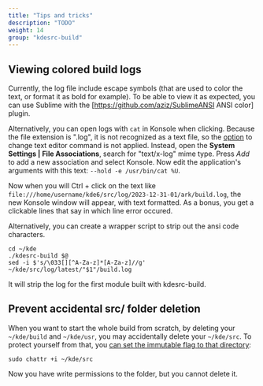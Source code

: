 ```yaml
---
title: "Tips and tricks"
description: "TODO"
weight: 14
group: "kdesrc-build"
---
```


## Viewing colored build logs

Currently, the log file include escape symbols (that are used to color the text, or format it as bold for example). To be able to view it as expected, you can use Sublime with the [https://github.com/aziz/SublimeANSI ANSI color] plugin.

Alternatively, you can open logs with `cat` in Konsole when clicking. Because the file extension is ".log", it is not recognized as a text file, so the [option](https://discuss.kde.org/t/ctrl-click-on-a-py-file-listing-in-konsole-opens-kate-instead-of-default-editor/3406/4?u=ashark ) to change text editor command is not applied. Instead, open the **System Settings | File Associations**, search for "text/x-log" mime type. Press *Add* to add a new association and select Konsole. Now  edit the application's arguments with this text: `--hold -e /usr/bin/cat %U`.

Now when you will Ctrl + click on the text like `file:///home/username/kde6/src/log/2023-12-31-01/ark/build.log`, the new Konsole window will appear, with text formatted. As a bonus, you get a clickable lines that say in which line error occured.

Alternatively, you can create a wrapper script to strip out the ansi code characters.

```
cd ~/kde
./kdesrc-build $@
sed -i $'s/\033[][^A-Za-z]*[A-Za-z]//g' ~/kde/src/log/latest/"$1"/build.log
```

It will strip the log for the first module built with kdesrc-build.

## Prevent accidental src/ folder deletion

When you want to start the whole build from scratch, by deleting your `~/kde/build` and `~/kde/usr`, you may accidentally delete your `~/kde/src`. To protect yourself from that, you [can set the immutable flag to that directory](https://wiki.archlinux.org/title/File_permissions_and_attributes#File_attributes):

```
sudo chattr +i ~/kde/src
```

Now you have write permissions to the folder, but you cannot delete it.
